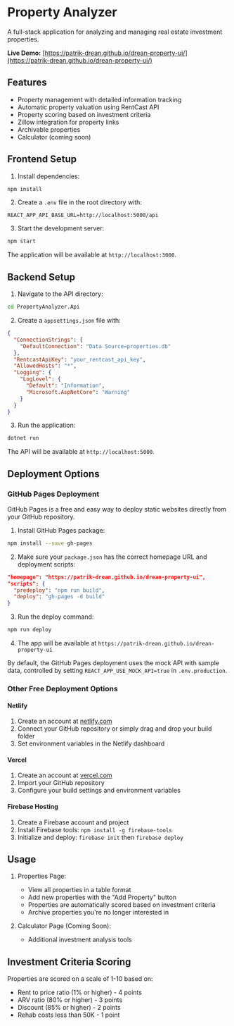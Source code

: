 # Property Analyzer

A full-stack application for analyzing and managing real estate investment properties.

**Live Demo:** [https://patrik-drean.github.io/drean-property-ui/](https://patrik-drean.github.io/drean-property-ui/)

## Features

- Property management with detailed information tracking
- Automatic property valuation using RentCast API
- Property scoring based on investment criteria
- Zillow integration for property links
- Archivable properties
- Calculator (coming soon)

## Frontend Setup

1. Install dependencies:
```bash
npm install
```

2. Create a `.env` file in the root directory with:
```
REACT_APP_API_BASE_URL=http://localhost:5000/api
```

3. Start the development server:
```bash
npm start
```

The application will be available at `http://localhost:3000`.

## Backend Setup

1. Navigate to the API directory:
```bash
cd PropertyAnalyzer.Api
```

2. Create a `appsettings.json` file with:
```json
{
  "ConnectionStrings": {
    "DefaultConnection": "Data Source=properties.db"
  },
  "RentcastApiKey": "your_rentcast_api_key",
  "AllowedHosts": "*",
  "Logging": {
    "LogLevel": {
      "Default": "Information",
      "Microsoft.AspNetCore": "Warning"
    }
  }
}
```

3. Run the application:
```bash
dotnet run
```

The API will be available at `http://localhost:5000`.

## Deployment Options

### GitHub Pages Deployment

GitHub Pages is a free and easy way to deploy static websites directly from your GitHub repository.

1. Install GitHub Pages package:
```bash
npm install --save gh-pages
```

2. Make sure your `package.json` has the correct homepage URL and deployment scripts:
```json
"homepage": "https://patrik-drean.github.io/drean-property-ui",
"scripts": {
  "predeploy": "npm run build",
  "deploy": "gh-pages -d build"
}
```

3. Run the deploy command:
```bash
npm run deploy
```

4. The app will be available at `https://patrik-drean.github.io/drean-property-ui`

By default, the GitHub Pages deployment uses the mock API with sample data, controlled by setting `REACT_APP_USE_MOCK_API=true` in `.env.production`. 

### Other Free Deployment Options

#### Netlify
1. Create an account at [netlify.com](https://www.netlify.com/)
2. Connect your GitHub repository or simply drag and drop your build folder
3. Set environment variables in the Netlify dashboard

#### Vercel
1. Create an account at [vercel.com](https://vercel.com/)
2. Import your GitHub repository 
3. Configure your build settings and environment variables

#### Firebase Hosting
1. Create a Firebase account and project
2. Install Firebase tools: `npm install -g firebase-tools`
3. Initialize and deploy: `firebase init` then `firebase deploy`

## Usage

1. Properties Page:
   - View all properties in a table format
   - Add new properties with the "Add Property" button
   - Properties are automatically scored based on investment criteria
   - Archive properties you're no longer interested in

2. Calculator Page (Coming Soon):
   - Additional investment analysis tools

## Investment Criteria Scoring

Properties are scored on a scale of 1-10 based on:
- Rent to price ratio (1% or higher) - 4 points
- ARV ratio (80% or higher) - 3 points
- Discount (85% or higher) - 2 points
- Rehab costs less than 50K - 1 point
